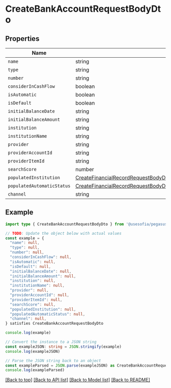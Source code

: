 
# CreateBankAccountRequestBodyDto


## Properties

Name | Type
------------ | -------------
`name` | string
`type` | string
`number` | string
`considerInCashFlow` | boolean
`isAutomatic` | boolean
`isDefault` | boolean
`initialBalanceDate` | string
`initialBalanceAmount` | string
`institution` | string
`institutionName` | string
`provider` | string
`providerAccountId` | string
`providerItemId` | string
`searchScore` | number
`populatedInstitution` | [CreateFinancialRecordRequestBodyDtoPopulatedAccountPopulatedInstitution](CreateFinancialRecordRequestBodyDtoPopulatedAccountPopulatedInstitution.md)
`populatedAutomaticStatus` | [CreateFinancialRecordRequestBodyDtoPopulatedAccountPopulatedAutomaticStatus](CreateFinancialRecordRequestBodyDtoPopulatedAccountPopulatedAutomaticStatus.md)
`channel` | string

## Example

```typescript
import type { CreateBankAccountRequestBodyDto } from '@usesofia/pegasus-core-api-sdk'

// TODO: Update the object below with actual values
const example = {
  "name": null,
  "type": null,
  "number": null,
  "considerInCashFlow": null,
  "isAutomatic": null,
  "isDefault": null,
  "initialBalanceDate": null,
  "initialBalanceAmount": null,
  "institution": null,
  "institutionName": null,
  "provider": null,
  "providerAccountId": null,
  "providerItemId": null,
  "searchScore": null,
  "populatedInstitution": null,
  "populatedAutomaticStatus": null,
  "channel": null,
} satisfies CreateBankAccountRequestBodyDto

console.log(example)

// Convert the instance to a JSON string
const exampleJSON: string = JSON.stringify(example)
console.log(exampleJSON)

// Parse the JSON string back to an object
const exampleParsed = JSON.parse(exampleJSON) as CreateBankAccountRequestBodyDto
console.log(exampleParsed)
```

[[Back to top]](#) [[Back to API list]](../README.md#api-endpoints) [[Back to Model list]](../README.md#models) [[Back to README]](../README.md)


